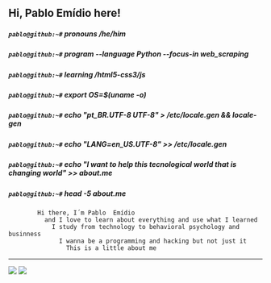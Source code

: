 ## Hi, Pablo Emídio here! 


##### `pablo@github:~#` _pronouns /he/him_

##### `pablo@github:~#` _program --language Python --focus-in web_scraping_

##### `pablo@github:~#` _learning /html5-css3/js_

##### `pablo@github:~#` _export OS=$(uname -o)_

##### `pablo@github:~#` _echo "pt_BR.UTF-8 UTF-8" > /etc/locale.gen && locale-gen_

##### `pablo@github:~#` _echo "LANG=en_US.UTF-8" >> /etc/locale.gen_

##### `pablo@github:~#` _echo "I want to help this tecnological world that is changing world" >> about.me_
##### `pablo@github:~#` _head -5 about.me_



            Hi there, I´m Pablo  Emídio
              and I love to learn about everything and use what I learned
                I study from technology to behavioral psychology and businness
                  I wanna be a programming and hacking but not just it
                    This is a little about me
                  
---
<a href="https://github.com/PabloEmidio"><img src="https://github-readme-stats.vercel.app/api?username=pabloemidio&show_icons=true&theme=radical"></a>
<a href="https://github.com/PabloEmidio"><img src="https://github-readme-stats.vercel.app/api/top-langs/?username=pabloemidio&layout=compact&theme=radical"></a>
